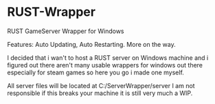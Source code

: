 # RUST-Wrapper
RUST GameServer Wrapper for Windows

Features: Auto Updating, Auto Restarting. More on the way.

I decided that i wan't to host a RUST server on Windows machine and i figured out there aren't many usable wrappers for windows out there especially for steam games so here you go i made one myself.

All server files will be located at C:/ServerWrapper/server
I am not responsible if this breaks your machine it is still very much a WIP.
